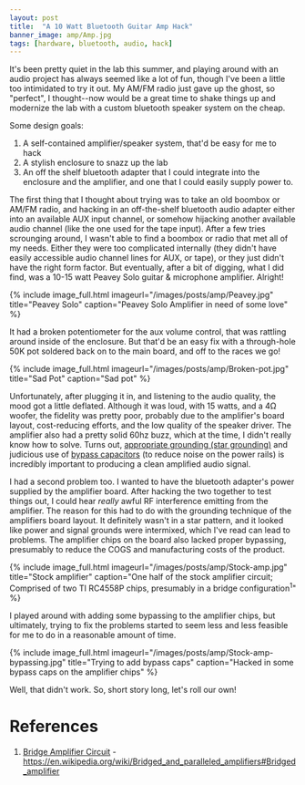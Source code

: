 ```yaml
---
layout: post
title:  "A 10 Watt Bluetooth Guitar Amp Hack"
banner_image: amp/Amp.jpg
tags: [hardware, bluetooth, audio, hack]
---
```


It's been pretty quiet in the lab this summer, and playing around with an audio project has always seemed like a lot of fun, though I've been a little too intimidated to try it out.  My AM/FM radio just gave up the ghost, so "perfect", I thought--now would be a great time to shake things up and modernize the lab with a custom bluetooth speaker system on the cheap.

<!--more-->

Some design goals:
1. A self-contained amplifier/speaker system, that'd be easy for me to hack
1. A stylish enclosure to snazz up the lab
1. An off the shelf bluetooth adapter that I could integrate into the enclosure and the amplifier, and one that I could easily supply power to.

The first thing that I thought about trying was to take an old boombox or AM/FM radio, and hacking in an off-the-shelf bluetooth audio adapter either into an available AUX input channel, or somehow hijacking another available audio channel (like the one used for the tape input).  After a few tries scrounging around, I wasn't able to find a boombox or radio that met all of my needs.  Either they were too complicated internally (they didn't have easily accessible audio channel lines for AUX, or tape), or they just didn't have the right form factor.  But eventually, after a bit of digging, what I did find, was a 10-15 watt Peavey Solo guitar & microphone amplifier.  Alright!

{% include image_full.html imageurl="/images/posts/amp/Peavey.jpg" title="Peavey Solo" caption="Peavey Solo Amplifier in need of some love" %}

It had a broken potentiometer for the aux volume control, that was rattling around inside of the enclosure.  But that'd be an easy fix with a through-hole 50K pot soldered back on to the main board, and off to the races we go!

{% include image_full.html imageurl="/images/posts/amp/Broken-pot.jpg" title="Sad Pot" caption="Sad pot" %}

Unfortunately, after plugging it in, and listening to the audio quality, the mood got a little deflated.  Although it was loud, with 15 watts, and a 4Ω woofer, the fidelity was pretty poor, probably due to the amplifier's board layout, cost-reducing efforts, and the low quality of the speaker driver.  The amplifier also had a pretty solid 60hz buzz, which at the time, I didn't really know how to solve.  Turns out, [appropriate grounding (star grounding)](http://www.geofex.com/article_folders/stargnd/stargnd.htm) and judicious use of [bypass capacitors](https://www.youtube.com/watch?v=UW_XFGGTh0I) (to reduce noise on the power rails) is incredibly important to producing a clean amplified audio signal.

I had a second problem too.  I wanted to have the bluetooth adapter's power supplied by the amplifier board.  After hacking the two together to test things out, I could hear *really* awful RF interference emitting from the amplifier.  The reason for this had to do with the grounding technique of the amplifiers board layout.  It definitely wasn't in a star pattern, and it looked like power and signal grounds were intermixed, which I've read can lead to problems. The amplifier chips on the board also lacked proper bypassing, presumably to reduce the COGS and manufacturing costs of the product.

{% include image_full.html imageurl="/images/posts/amp/Stock-amp.jpg" title="Stock amplifier" caption="One half of the stock amplifier circuit; Comprised of two TI RC4558P chips, presumably in a bridge configuration<sup>1</sup>" %}

I played around with adding some bypassing to the amplifier chips, but ultimately, trying to fix the problems started to seem less and less feasible for me to do in a reasonable amount of time.

{% include image_full.html imageurl="/images/posts/amp/Stock-amp-bypassing.jpg" title="Trying to add bypass caps" caption="Hacked in some bypass caps on the amplifier chips" %}

Well, that didn't work.  So, short story long, let's roll our own!

# References

1. [Bridge Amplifier Circuit](https://en.wikipedia.org/wiki/Bridged_and_paralleled_amplifiers#Bridged_amplifier) - https://en.wikipedia.org/wiki/Bridged_and_paralleled_amplifiers#Bridged_amplifier


